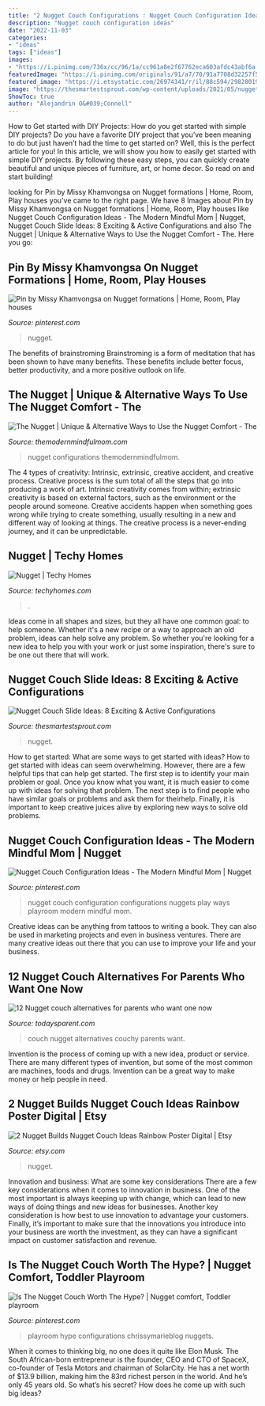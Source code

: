 ```yaml
---
title: "2 Nugget Couch Configurations : Nugget Couch Configuration Ideas"
description: "Nugget couch configuration ideas"
date: "2022-11-03"
categories:
- "ideas"
tags: ["ideas"]
images:
- "https://i.pinimg.com/736x/cc/96/1a/cc961a8e2f67762eca603afdc43abf6a.jpg"
featuredImage: "https://i.pinimg.com/originals/91/a7/70/91a7708d32257f53e46bbb89798cf83a.png"
featured_image: "https://i.etsystatic.com/26974341/r/il/88c594/2982801914/il_1140xN.2982801914_af62.jpg"
image: "https://thesmartestsprout.com/wp-content/uploads/2021/05/nugget-couch-slide-ideas-1280x853.jpg"
ShowToc: true
author: "Alejandrin O&#039;Connell"
---
```



How to Get started with DIY Projects: How do you get started with simple DIY projects?
Do you have a favorite DIY project that you’ve been meaning to do but just haven’t had the time to get started on? Well, this is the perfect article for you! In this article, we will show you how to easily get started with simple DIY projects. By following these easy steps, you can quickly create beautiful and unique pieces of furniture, art, or home decor. So read on and start building!

	

		
looking for Pin by Missy Khamvongsa on Nugget formations | Home, Room, Play houses you've came to the right page. We have 8 Images about Pin by Missy Khamvongsa on Nugget formations | Home, Room, Play houses like Nugget Couch Configuration Ideas - The Modern Mindful Mom | Nugget, Nugget Couch Slide Ideas: 8 Exciting &amp; Active Configurations and also The Nugget | Unique &amp; Alternative Ways to Use the Nugget Comfort - The. Here you go:
		
    
## Pin By Missy Khamvongsa On Nugget Formations | Home, Room, Play Houses

<img loading=lazy src="https://i.pinimg.com/736x/cc/96/1a/cc961a8e2f67762eca603afdc43abf6a.jpg" onerror="this.onerror=null;this.src='https://tse4.mm.bing.net/th?id=OIP.wNVe8QQs1ezqhnbi1rqHUAHaEK&amp;pid=15.1';" alt="Pin by Missy Khamvongsa on Nugget formations | Home, Room, Play houses">

_Source: pinterest.com_

>nugget. 

	

The benefits of brainstroming
Brainstroming is a form of meditation that has been shown to have many benefits. These benefits include better focus, better productivity, and a more positive outlook on life.

    
## The Nugget | Unique &amp; Alternative Ways To Use The Nugget Comfort - The

<img loading=lazy src="https://themodernmindfulmom.com/wp-content/uploads/2019/12/Screenshot-2019-12-27-08.26.48-768x569.png" onerror="this.onerror=null;this.src='https://tse1.mm.bing.net/th?id=OIP.VVV-qnxCE5keDHVJ-3Ko8gHaFf&amp;pid=15.1';" alt="The Nugget | Unique &amp; Alternative Ways to Use the Nugget Comfort - The">

_Source: themodernmindfulmom.com_

>nugget configurations themodernmindfulmom. 

	

The 4 types of creativity: Intrinsic, extrinsic, creative accident, and creative process.
Creative process is the sum total of all the steps that go into producing a work of art. Intrinsic creativity comes from within; extrinsic creativity is based on external factors, such as the environment or the people around someone. Creative accidents happen when something goes wrong while trying to create something, usually resulting in a new and different way of looking at things. The creative process is a never-ending journey, and it can be unpredictable.

    
## Nugget | Techy Homes

<img loading=lazy src="https://techyhomes.com/wp-content/uploads/2015/11/nugget-couch2-1.jpg" onerror="this.onerror=null;this.src='https://tse4.mm.bing.net/th?id=OIP.CsmyzRRvaqrmahSNvFmZFQHaDt&amp;pid=15.1';" alt="Nugget | Techy Homes">

_Source: techyhomes.com_

>. 

	

Ideas come in all shapes and sizes, but they all have one common goal: to help someone. Whether it's a new recipe or a way to approach an old problem, ideas can help solve any problem. So whether you're looking for a new idea to help you with your work or just some inspiration, there's sure to be one out there that will work.

    
## Nugget Couch Slide Ideas: 8 Exciting &amp; Active Configurations

<img loading=lazy src="https://thesmartestsprout.com/wp-content/uploads/2021/05/nugget-couch-slide-ideas-1280x853.jpg" onerror="this.onerror=null;this.src='https://tse3.mm.bing.net/th?id=OIP.PZDWYCb3-UNxQ7vt__B-lQHaE7&amp;pid=15.1';" alt="Nugget Couch Slide Ideas: 8 Exciting &amp; Active Configurations">

_Source: thesmartestsprout.com_

>nugget. 

	

How to get started: What are some ways to get started with ideas?
How to get started with ideas can seem overwhelming. However, there are a few helpful tips that can help get started. The first step is to identify your main problem or goal. Once you know what you want, it is much easier to come up with ideas for solving that problem. The next step is to find people who have similar goals or problems and ask them for theirhelp. Finally, it is important to keep creative juices alive by exploring new ways to solve old problems.

    
## Nugget Couch Configuration Ideas - The Modern Mindful Mom | Nugget

<img loading=lazy src="https://i.pinimg.com/originals/91/a7/70/91a7708d32257f53e46bbb89798cf83a.png" onerror="this.onerror=null;this.src='https://tse2.mm.bing.net/th?id=OIP.g9U24EN1DR9kVekVxgYrSAHaJc&amp;pid=15.1';" alt="Nugget Couch Configuration Ideas - The Modern Mindful Mom | Nugget">

_Source: pinterest.com_

>nugget couch configuration configurations nuggets play ways playroom modern mindful mom. 

	

Creative ideas can be anything from tattoos to writing a book. They can also be used in marketing projects and even in business ventures. There are many creative ideas out there that you can use to improve your life and your business.

    
## 12 Nugget Couch Alternatives For Parents Who Want One Now

<img loading=lazy src="https://www.todaysparent.com/wp-content/uploads/2021/03/nugget-couch-alternatives-canada-1280x720-Mycouchy.jpg" onerror="this.onerror=null;this.src='https://tse2.mm.bing.net/th?id=OIP.axDc_-dS5zH97uohS1c87AHaEK&amp;pid=15.1';" alt="12 Nugget couch alternatives for parents who want one now">

_Source: todaysparent.com_

>couch nugget alternatives couchy parents want. 

	

Invention is the process of coming up with a new idea, product or service. There are many different types of invention, but some of the most common are machines, foods and drugs. Invention can be a great way to make money or help people in need.

    
## 2 Nugget Builds Nugget Couch Ideas Rainbow Poster Digital | Etsy

<img loading=lazy src="https://i.etsystatic.com/26974341/r/il/88c594/2982801914/il_1140xN.2982801914_af62.jpg" onerror="this.onerror=null;this.src='https://tse2.mm.bing.net/th?id=OIP.DcF70AFo7jg-2FD_v-tXpgHaFj&amp;pid=15.1';" alt="2 Nugget Builds Nugget Couch Ideas Rainbow Poster Digital | Etsy">

_Source: etsy.com_

>nugget. 

	

Innovation and business: What are some key considerations
There are a few key considerations when it comes to innovation in business. One of the most important is always keeping up with change, which can lead to new ways of doing things and new ideas for businesses. Another key consideration is how best to use innovation to advantage your customers. Finally, it’s important to make sure that the innovations you introduce into your business are worth the investment, as they can have a significant impact on customer satisfaction and revenue.

    
## Is The Nugget Couch Worth The Hype? | Nugget Comfort, Toddler Playroom

<img loading=lazy src="https://i.pinimg.com/originals/3c/cd/73/3ccd73fb0e5730b1e3bf1ec06508ac9e.jpg" onerror="this.onerror=null;this.src='https://tse3.mm.bing.net/th?id=OIP.U9vtAA0q-WQdamNxe9yRTAHaLH&amp;pid=15.1';" alt="Is The Nugget Couch Worth The Hype? | Nugget comfort, Toddler playroom">

_Source: pinterest.com_

>playroom hype configurations chrissymarieblog nuggets. 

	

When it comes to thinking big, no one does it quite like Elon Musk. The South African-born entrepreneur is the founder, CEO and CTO of SpaceX, co-founder of Tesla Motors and chairman of SolarCity. He has a net worth of $13.9 billion, making him the 83rd richest person in the world. And he’s only 45 years old. So what’s his secret? How does he come up with such big ideas?

